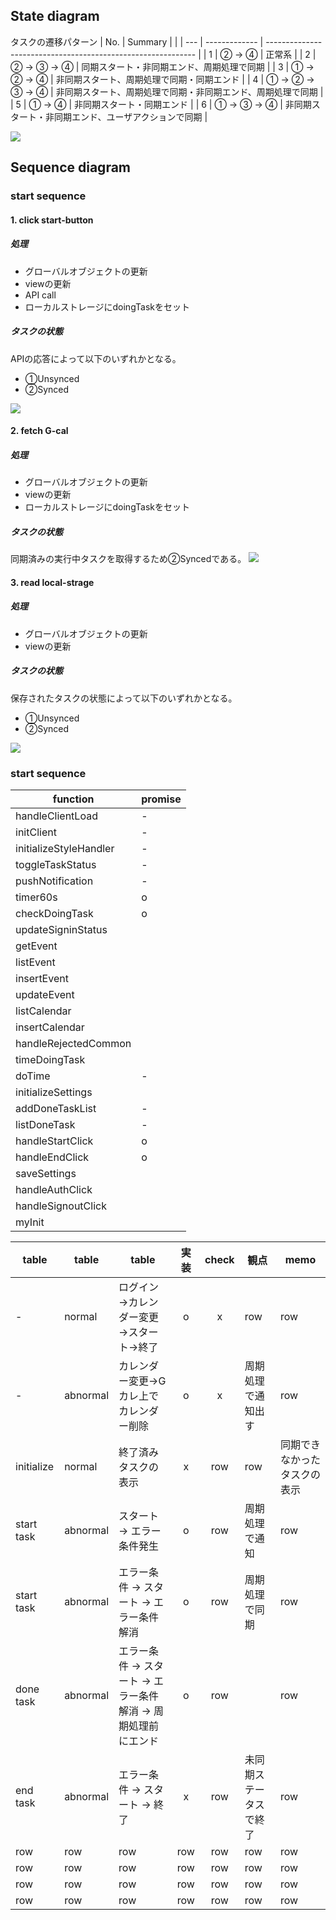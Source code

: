 ## State diagram
タスクの遷移パターン
| No. | Summary       |                                                              |
| --- | ------------- | ------------------------------------------------------------ |
| 1   | ② → ④         | 正常系                                                       |
| 2   | ② → ③ → ④     | 同期スタート・非同期エンド、周期処理で同期                   |
| 3   | ① → ② → ④     | 非同期スタート、周期処理で同期・同期エンド                   |
| 4   | ① → ② → ③ → ④ | 非同期スタート、周期処理で同期・非同期エンド、周期処理で同期 |
| 5   | ① → ④         | 非同期スタート・同期エンド                                   |
| 6   | ① → ③ → ④     | 非同期スタート・非同期エンド、ユーザアクションで同期         |

![](img/state_transition.png)


## Sequence diagram
### start sequence
#### 1. click start-button

##### 処理
- グローバルオブジェクトの更新
- viewの更新
- API call
- ローカルストレージにdoingTaskをセット

##### タスクの状態
APIの応答によって以下のいずれかとなる。
- ①Unsynced
- ②Synced

![](img/start_sequence-page2.png)

#### 2. fetch G-cal
##### 処理
- グローバルオブジェクトの更新
- viewの更新
- ローカルストレージにdoingTaskをセット

##### タスクの状態
同期済みの実行中タスクを取得するため②Syncedである。
![](img/start_sequence-page3.png)

#### 3. read local-strage
##### 処理
- グローバルオブジェクトの更新
- viewの更新

##### タスクの状態
保存されたタスクの状態によって以下のいずれかとなる。
- ①Unsynced
- ②Synced

![](img/start_sequence-page4.png)

### start sequence




| function               | promise |
| ---------------------- | ------- |
| handleClientLoad       | -       |
| initClient             | -       |
| initializeStyleHandler | -       |
| toggleTaskStatus       | -       |
| pushNotification       | -       |
| timer60s               | o       |
| checkDoingTask         | o       |
| updateSigninStatus     |         |
| getEvent               |         |
| listEvent              |         |
| insertEvent            |         |
| updateEvent            |         |
| listCalendar           |         |
| insertCalendar         |         |
| handleRejectedCommon   |         |
| timeDoingTask          |         |
| doTime                 | -       |
| initializeSettings     |         |
| addDoneTaskList        | -       |
| listDoneTask           | -       |
| handleStartClick       | o       |
| handleEndClick         | o       |
| saveSettings           |         |
| handleAuthClick        |         |
| handleSignoutClick     |         |
| myInit                 |         |





| table      | table    | table                                                       | 実装  | check | 観点                   | memo                         |
| ---------- | -------- | ----------------------------------------------------------- | :---: | :---: | ---------------------- | ---------------------------- |
| -          | normal   | ログイン→カレンダー変更→スタート→終了                       |   o   |   x   | row                    | row                          |
| -          | abnormal | カレンダー変更→Gカレ上でカレンダー削除                      |   o   |   x   | 周期処理で通知出す     | row                          |
| initialize | normal   | 終了済みタスクの表示                                        |   x   |  row  | row                    | 同期できなかったタスクの表示 |
| start task | abnormal | スタート → エラー条件発生                                   |   o   |  row  | 周期処理で通知         | row                          |
| start task | abnormal | エラー条件 → スタート → エラー条件解消                      |   o   |  row  | 周期処理で同期         | row                          |
| done task  | abnormal | エラー条件 → スタート → エラー条件解消 → 周期処理前にエンド |   o   |  row  |                        | row                          |
| end task   | abnormal | エラー条件 → スタート → 終了                                |   x   |  row  | 未同期ステータスで終了 | row                          |
| row        | row      | row                                                         |  row  |  row  | row                    | row                          |
| row        | row      | row                                                         |  row  |  row  | row                    | row                          |
| row        | row      | row                                                         |  row  |  row  | row                    | row                          |
| row        | row      | row                                                         |  row  |  row  | row                    | row                          |